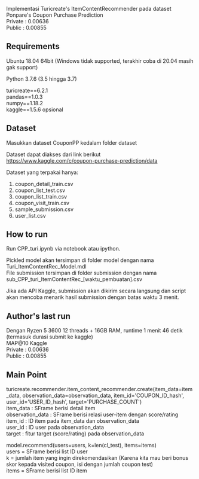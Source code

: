 Implementasi Turicreate's ItemContentRecommender pada dataset Ponpare's Coupon Purchase Prediction  
Private : 0.00636  
Public : 0.00855  

## Requirements
Ubuntu 18.04 64bit (Windows tidak supported, terakhir coba di 20.04 masih gak support)  

Python 3.7.6 (3.5 hingga 3.7)  

turicreate==6.2.1    
pandas==1.0.3  
numpy==1.18.2  
kaggle==1.5.6 opsional  

## Dataset
Masukkan dataset CouponPP kedalam folder dataset  

Dataset dapat diakses dari link berikut  
https://www.kaggle.com/c/coupon-purchase-prediction/data  

Dataset yang terpakai hanya:  
1. coupon_detail_train.csv  
2. coupon_list_test.csv  
3. coupon_list_train.csv  
4. coupon_visit_train.csv  
5. sample_submission.csv  
6. user_list.csv  

## How to run
Run CPP_turi.ipynb via notebook atau ipython.  

Pickled model akan tersimpan di folder model dengan nama Turi_ItemContentRec_Model.mdl  
File submission tersimpan di folder submission dengan nama sub_CPP_turi_ItemContentRec_[waktu_pembuatan].csv  

Jika ada API Kaggle, submission akan dikirim secara langsung dan script akan mencoba menarik hasil submission dengan batas waktu 3 menit.  

## Author's last run
Dengan Ryzen 5 3600 12 threads + 16GB RAM, runtime 1 menit 46 detik (termasuk durasi submit ke kaggle)  
MAP@10 Kaggle  
Private : 0.00636  
Public : 0.00855  

## Main Point
turicreate.recommender.item_content_recommender.create(item_data=item_data, observation_data=observation_data, item_id='COUPON_ID_hash', user_id='USER_ID_hash', target='PURCHASE_COUNT')  
item_data : SFrame berisi detail item  
observation_data : SFrame berisi relasi user-item dengan score/rating  
item_id : ID item pada item_data dan observation_data  
user_id : ID user pada observation_data  
target : fitur target (score/rating) pada observation_data  

model.recommend(users=users, k=len(cl_test), items=items)  
users = SFrame berisi list ID user  
k = jumlah item yang ingin direkomendasikan (Karena kita mau beri bonus skor kepada visited coupon, isi dengan jumlah coupon test)  
items = SFrame berisi list ID item  
